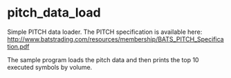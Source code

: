 # pitch_data_load
Simple PITCH data loader. The PITCH specification is available here: http://www.batstrading.com/resources/membership/BATS_PITCH_Specification.pdf

The sample program loads the pitch data and then prints the top 10 executed symbols by volume.
